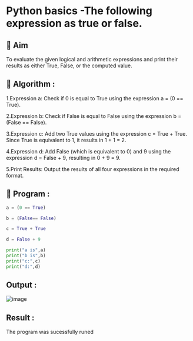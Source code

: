 # Python basics -The following expression as true or false.


## 🎯 Aim
To evaluate the given logical and arithmetic expressions and print their results as either True, False, or the computed value.

## 🧠 Algorithm :
1.Expression a: Check if 0 is equal to True using the expression a = (0 == True).

2.Expression b: Check if False is equal to False using the expression b = (False == False).

3.Expression c: Add two True values using the expression c = True + True. Since True is equivalent to 1, it results in 1 + 1 = 2.

4.Expression d: Add False (which is equivalent to 0) and 9 using the expression d = False + 9, resulting in 0 + 9 = 9.

5.Print Results: Output the results of all four expressions in the required format.

## 🧾 Program :
```.py
a = (0 == True)

b = (False== False)

c = True + True

d = False + 9

print("a is",a)
print("b is",b)
print("c:",c)
print("d:",d)
```

## Output :
![image](https://github.com/user-attachments/assets/48f45fce-7cdb-42e8-9cd5-3ea154d75a0b)

## Result :
The program was sucessfully runed
